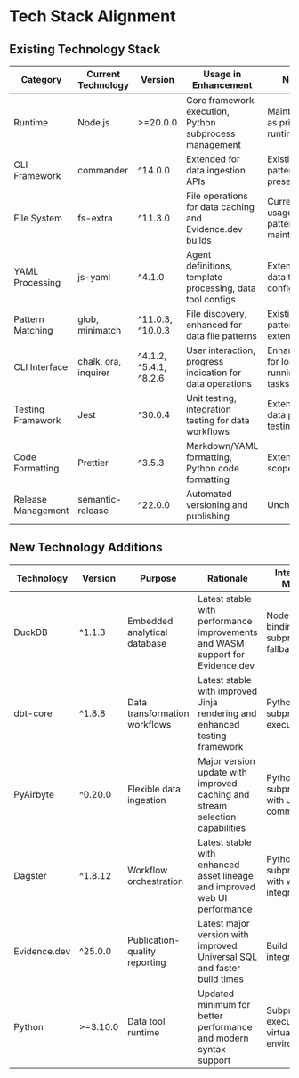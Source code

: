 # Tech Stack Alignment

## Existing Technology Stack

| Category | Current Technology | Version | Usage in Enhancement | Notes |
|----------|-------------------|---------|---------------------|-------|
| Runtime | Node.js | >=20.0.0 | Core framework execution, Python subprocess management | Maintained as primary runtime |
| CLI Framework | commander | ^14.0.0 | Extended for data ingestion APIs | Existing patterns preserved |
| File System | fs-extra | ^11.3.0 | File operations for data caching and Evidence.dev builds | Current usage patterns maintained |
| YAML Processing | js-yaml | ^4.1.0 | Agent definitions, template processing, data tool configs | Extended for data tool configuration |
| Pattern Matching | glob, minimatch | ^11.0.3, ^10.0.3 | File discovery, enhanced for data file patterns | Existing patterns extended |
| CLI Interface | chalk, ora, inquirer | ^4.1.2, ^5.4.1, ^8.2.6 | User interaction, progress indication for data operations | Enhanced for long-running data tasks |
| Testing Framework | Jest | ^30.0.4 | Unit testing, integration testing for data workflows | Extended for data pipeline testing |
| Code Formatting | Prettier | ^3.5.3 | Markdown/YAML formatting, Python code formatting | Extended scope |
| Release Management | semantic-release | ^22.0.0 | Automated versioning and publishing | Unchanged |

## New Technology Additions

| Technology | Version | Purpose | Rationale | Integration Method |
|------------|---------|---------|-----------|-------------------|
| DuckDB | ^1.1.3 | Embedded analytical database | Latest stable with performance improvements and WASM support for Evidence.dev | Node.js bindings with subprocess fallback |
| dbt-core | ^1.8.8 | Data transformation workflows | Latest stable with improved Jinja rendering and enhanced testing framework | Python subprocess execution |
| PyAirbyte | ^0.20.0 | Flexible data ingestion | Major version update with improved caching and stream selection capabilities | Python subprocess with JSON communication |
| Dagster | ^1.8.12 | Workflow orchestration | Latest stable with enhanced asset lineage and improved web UI performance | Python subprocess with web UI integration |
| Evidence.dev | ^25.0.0 | Publication-quality reporting | Latest major version with improved Universal SQL and faster build times | Build system integration |
| Python | >=3.10.0 | Data tool runtime | Updated minimum for better performance and modern syntax support | Subprocess execution with virtual environments |
